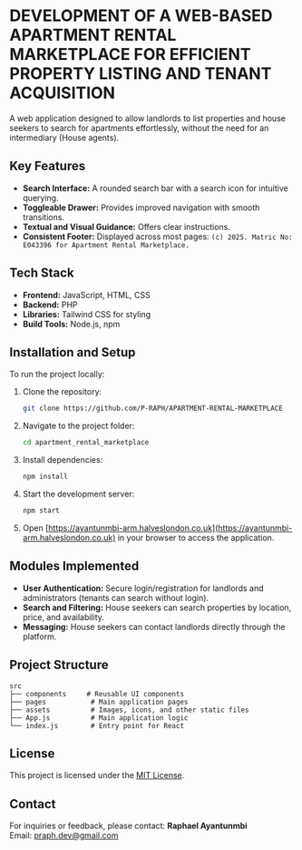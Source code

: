 # DEVELOPMENT OF A WEB-BASED APARTMENT RENTAL MARKETPLACE FOR EFFICIENT PROPERTY LISTING AND TENANT ACQUISITION

A web application designed to allow landlords to list properties and house seekers to search for apartments effortlessly, without the need for an intermediary (House agents).

## Key Features
- **Search Interface:** A rounded search bar with a search icon for intuitive querying.
- **Toggleable Drawer:** Provides improved navigation with smooth transitions.
- **Textual and Visual Guidance:** Offers clear instructions.
- **Consistent Footer:** Displayed across most pages: `(c) 2025. Matric No: E043396 for Apartment Rental Marketplace.`

## Tech Stack
- **Frontend:** JavaScript, HTML, CSS
- **Backend:** PHP 
- **Libraries:** Tailwind CSS for styling
- **Build Tools:** Node.js, npm

## Installation and Setup
To run the project locally:

1. Clone the repository:
   ```bash
   git clone https://github.com/P-RAPH/APARTMENT-RENTAL-MARKETPLACE
   ```
2. Navigate to the project folder:
   ```bash
   cd apartment_rental_marketplace
   ```
3. Install dependencies:
   ```bash
   npm install
   ```
4. Start the development server:
   ```bash
   npm start
   ```
5. Open [https://ayantunmbi-arm.halveslondon.co.uk](https://ayantunmbi-arm.halveslondon.co.uk) in your browser to access the application.

## Modules Implemented
- **User Authentication:** Secure login/registration for landlords and administrators (tenants can search without login).
- **Search and Filtering:** House seekers can search properties by location, price, and availability.
- **Messaging:** House seekers can contact landlords directly through the platform.

## Project Structure
```
src
├── components     # Reusable UI components
├── pages           # Main application pages
├── assets          # Images, icons, and other static files
├── App.js          # Main application logic
└── index.js        # Entry point for React
```

## License
This project is licensed under the [MIT License](LICENSE).

## Contact
For inquiries or feedback, please contact:
**Raphael Ayantunmbi**  
Email: [praph.dev@gmail.com](mailto:praph.dev@gmail.com)

